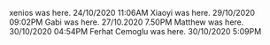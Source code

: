 xenios was here. 24/10/2020 11:06AM
Xiaoyi was here. 29/10/2020 09:02PM
Gabi was here.  27/10.2020  7.50PM
Matthew was here. 30/10/2020 04:54PM
Ferhat Cemoglu was here. 30/10/2020 5:09PM